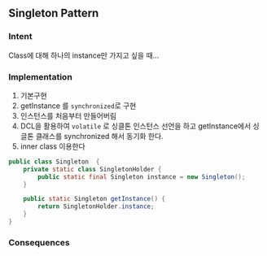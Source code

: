## Singleton Pattern

### Intent <br>
Class에 대해 하나의 instance만 가지고 싶을 때...


### Implementation <br>
1. 기본구현
2. getInstance 를 ``synchronized``로 구현
3. 인스턴스를 처음부터 만들어버림
4. DCL을 활용하여 ``volatile`` 로 싱클톤 인스턴스 선언을 하고  getInstance에서 싱글톤 클래스를 synchronized 해서 동기화 한다.
5. inner class 이용한다

```java
public class Singleton  {    
    private static class SingletonHolder {    
        public static final Singleton instance = new Singleton();
    }    

    public static Singleton getInstance() {    
        return SingletonHolder.instance;    
    }    
}
```



### Consequences <br>
